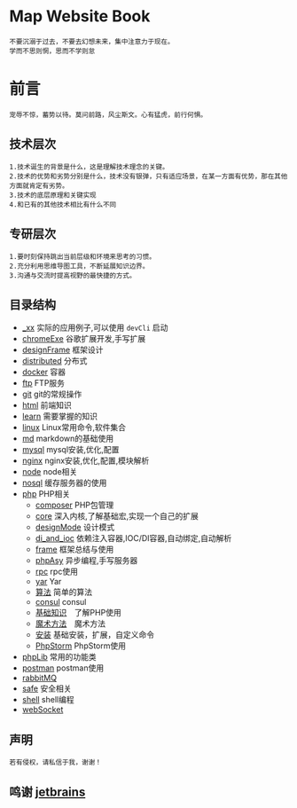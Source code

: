 # Map Website Book 
    不要沉溺于过去，不要去幻想未来，集中注意力于现在。 
    学而不思则惘，思而不学则怠

# 前言
    宠辱不惊，蓄势以待。莫问前路，风尘斯文。心有猛虎，前行何惧。
    
## 技术层次
    1.技术诞生的背景是什么，这是理解技术理念的关键。
    2.技术的优势和劣势分别是什么，技术没有银弹，只有适应场景，在某一方面有优势，那在其他方面就肯定有劣势。
    3.技术的底层原理和关键实现
    4.和已有的其他技术相比有什么不同

## 专研层次
    1.要时刻保持跳出当前层级和环境来思考的习惯。
    2.充分利用思维导图工具，不断延展知识边界。
    3.沟通与交流时提高视野的最快捷的方式。
    
## 目录结构
* [_xx]() 实际的应用例子,可以使用 `devCli` 启动
* [chromeExe](chromeExe) 谷歌扩展开发,手写扩展
* [designFrame](designFrame) 框架设计
* [distributed](distributed) 分布式
* [docker](docker) 容器
* [ftp](ftp) FTP服务
* [git](git) git的常规操作
* [html](html) 前端知识
* [learn](learn) 需要掌握的知识
* [linux](linux) Linux常用命令,软件集合
* [md](md) markdown的基础使用
* [mysql](mysql) mysql安装,优化,配置
* [nginx](nginx) nginx安装,优化,配置,模块解析
* [node](node) node相关
* [nosql](nosql) 缓存服务器的使用
* [php](php/README.md) PHP相关
    * [composer](php/composer.md) PHP包管理　
    * [core](php/core) 深入内核,了解基础宏,实现一个自己的扩展　
    * [designMode](php/designMode) 设计模式　
    * [di_and_ioc](php/di_and_ioc) 依赖注入容器,IOC/DI容器,自动绑定,自动解析　
    * [frame](php/frame/README.md) 框架总结与使用
    * [phpAsy](php/phpAsy) 异步编程,手写服务器
    * [rpc](php/rpc) rpc使用
    * [yar](php/yar) Yar
    * [算法](php/algorithm.php) 简单的算法
    * [consul](php/consul.php) consul
    * [基础知识](php/knowledge.php)　了解PHP使用
    * [魔术方法](php/magicFunc.php)　魔术方法
    * [安装](php/php_install.md) 基础安装，扩展，自定义命令
    * [PhpStorm](php/PhpStorm.md) PhpStorm使用
* [phpLib](phpLib) 常用的功能类    
* [postman](postman) postman使用    
* [rabbitMQ](rabbitMQ)   
* [safe](safe) 安全相关
* [shell](shell) shell编程
* [webSocket](webSocket)
       
    
## 声明
    若有侵权，请私信于我，谢谢！
    
## 鸣谢 [jetbrains]( https://www.jetbrains.com/?from=php-map)      